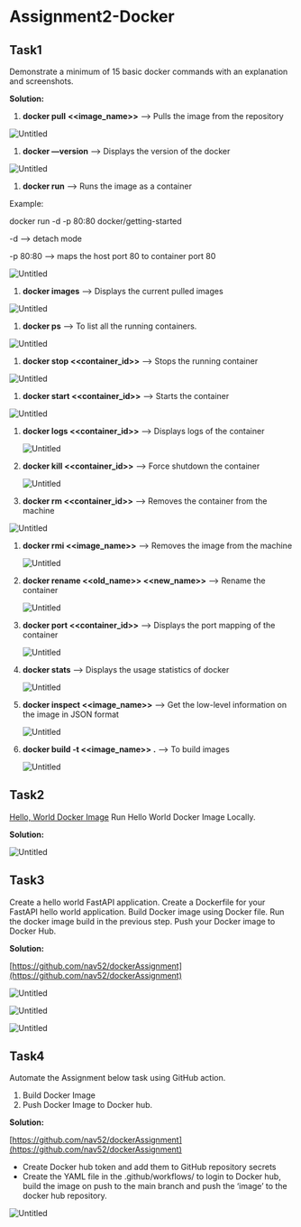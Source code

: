 # Assignment2-Docker

## Task1

Demonstrate a minimum of 15 basic docker commands with an explanation and screenshots.

**Solution:**

1. **docker pull** **<<image_name>>** —> Pulls the image from the repository

![Untitled](Assignment2-Docker/Untitled.png)

 

1. **docker —version** —> Displays the version of the docker

![Untitled](Assignment2-Docker/Untitled%201.png)

1. **docker run** —> Runs the image as a container

Example: 

docker run -d -p 80:80 docker/getting-started

-d —> detach mode 

-p 80:80 —> maps the host port 80 to container port 80

![Untitled](Assignment2-Docker/Untitled%202.png)

1. **docker images** —> Displays the current pulled images

![Untitled](Assignment2-Docker/Untitled%203.png)

1. **docker ps** —> To list all the running containers.

![Untitled](Assignment2-Docker/Untitled%204.png)

1. **docker stop <<container_id>>** —> Stops the running container

![Untitled](Assignment2-Docker/Untitled%205.png)

1. **docker start <<container_id>>** —> Starts the container

![Untitled](Assignment2-Docker/Untitled%206.png)

1. **docker logs <<container_id>>** —> Displays logs of the container
    
    ![Untitled](Assignment2-Docker/Untitled%207.png)
    
2. **docker kill <<container_id>>** —> Force shutdown the container
    
    ![Untitled](Assignment2-Docker/Untitled%208.png)
    

10. **docker rm <<container_id>>** —> Removes the container from the machine

![Untitled](Assignment2-Docker/Untitled%209.png)

1. **docker rmi <<image_name>>** —> Removes the image from the machine
    
    ![Untitled](Assignment2-Docker/Untitled%2010.png)
    
2.  **docker rename <<old_name>> <<new_name>>**  —> Rename the container
    
    ![Untitled](Assignment2-Docker/Untitled%2011.png)
    
3. **docker port <<container_id>>** —> Displays the port mapping of the container
    
    ![Untitled](Assignment2-Docker/Untitled%2012.png)
    
4. **docker stats** —> Displays the usage statistics of docker
    
    ![Untitled](Assignment2-Docker/Untitled%2013.png)
    
5. **docker inspect <<image_name>>** —> Get the low-level information on the image in JSON format
    
    ![Untitled](Assignment2-Docker/Untitled%2014.png)
    
6. **docker build -t <<image_name>> .** —> To build images
    
    ![Untitled](Assignment2-Docker/Untitled%2015.png)
    

## Task2

[Hello, World Docker Image](https://hub.docker.com/_/hello-world) Run Hello World Docker Image Locally.

**Solution:**

![Untitled](Assignment2-Docker/Untitled%2016.png)

## Task3

Create a hello world FastAPI application. Create a Dockerfile for your FastAPI hello world application. Build Docker image using Docker file. Run the docker image build in the previous step. Push your Docker image to Docker Hub.

**Solution:**

[https://github.com/nav52/dockerAssignment](https://github.com/nav52/dockerAssignment)

![Untitled](Assignment2-Docker/Untitled%2017.png)

![Untitled](Assignment2-Docker/Untitled%2018.png)

![Untitled](Assignment2-Docker/Untitled%2019.png)

## Task4

Automate the Assignment below task using GitHub action.

1. Build Docker Image
2. Push Docker Image to Docker hub.

**Solution:**

[https://github.com/nav52/dockerAssignment](https://github.com/nav52/dockerAssignment)

- Create Docker hub token and add them to GitHub repository secrets
- Create the YAML file in the .github/workflows/ to login to Docker hub, build the image on push to the main branch and push the ‘image’ to the docker hub repository.

![Untitled](Assignment2-Docker/Untitled%2020.png)